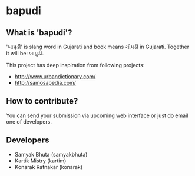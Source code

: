 bapudi
======

What is 'bapudi'?
-----------------
'બાપુડી' is slang word in Gujarati and book means ચોપડી in Gujarati. Together it will be: બાપુડી.

This project has deep inspiration from following projects:

* http://www.urbandictionary.com/
* http://samosapedia.com/

How to contribute?
------------------
You can send your submission via upcoming web interface or just do email one of developers.

Developers
----------
* Samyak Bhuta (samyakbhuta)
* Kartik Mistry (kartim)
* Konarak Ratnakar (konarak)

